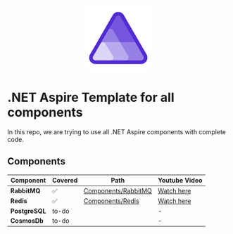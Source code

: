 <p align="center"><img src="dotnet-aspire-logo.png" width="150"></p>

# .NET Aspire Template for all components
In this repo, we are trying to use all .NET Aspire components with complete code.

## Components

|Component|Covered|Path|Youtube Video|
|---|---|---|---|
|**RabbitMQ**|:white_check_mark:|[Components/RabbitMQ](AspireTemplate.Components/RabbitMQConsumers)|[Watch here](https://youtu.be/sOBqIleKiFo)|
|**Redis**|:white_check_mark:|[Components/Redis](AspireTemplate.Components/Redis.Cache)|[Watch here](https://youtu.be/W5o5ot17uUY)|
|**PostgreSQL**|to-do||-|
|**CosmosDb**|to-do||-|

